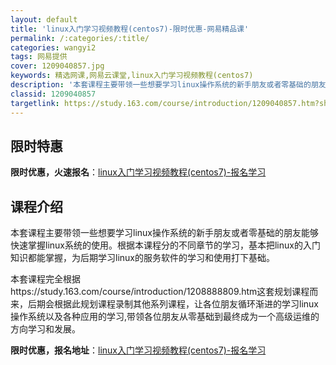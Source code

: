 ```yaml
---
layout: default
title: 'linux入门学习视频教程(centos7)-限时优惠-网易精品课'
permalink: /:categories/:title/
categories: wangyi2
tags: 网易提供
cover: 1209040857.jpg
keywords: 精选网课,网易云课堂,linux入门学习视频教程(centos7)
description: '本套课程主要带领一些想要学习linux操作系统的新手朋友或者零基础的朋友能够快速掌握linux系统的使用。根据本课程分的'
classid: 1209040857
targetlink: https://study.163.com/course/introduction/1209040857.htm?share=1&shareId=1025206652&utm_campaign=share&utm_medium=iphoneShare&utm_source=&utm_u=1025206652
---
```


## 限时特惠

**限时优惠，火速报名**：[linux入门学习视频教程(centos7)-报名学习](https://study.163.com/course/introduction/1209040857.htm?share=1&shareId=1025206652&utm_campaign=share&utm_medium=iphoneShare&utm_source=&utm_u=1025206652)

## 课程介绍

本套课程主要带领一些想要学习linux操作系统的新手朋友或者零基础的朋友能够快速掌握linux系统的使用。根据本课程分的不同章节的学习，基本把linux的入门知识都能掌握，为后期学习linux的服务软件的学习和使用打下基础。



本套课程完全根据https://study.163.com/course/introduction/1208888809.htm这套规划课程而来，后期会根据此规划课程录制其他系列课程，让各位朋友循环渐进的学习linux操作系统以及各种应用的学习,带领各位朋友从零基础到最终成为一个高级运维的方向学习和发展。

**限时优惠，报名地址**：[linux入门学习视频教程(centos7)-报名学习](https://study.163.com/course/introduction/1209040857.htm?share=1&shareId=1025206652&utm_campaign=share&utm_medium=iphoneShare&utm_source=&utm_u=1025206652)

